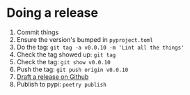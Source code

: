 # Doing a release

1. Commit things
2. Ensure the version's bumped in `pyproject.toml`
3. Do the tag: `git tag -a v0.0.10 -m 'Lint all the things'`
4. Check the tag showed up: `git tag`
5. Check the tag: `git show v0.0.10`
6. Push the tag: `git push origin v0.0.10`
7. [Draft a release on Github](https://github.com/yaleman/pygoodwe/releases/new)
8. Publish to pypi: `poetry publish`
